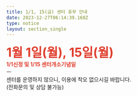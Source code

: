 ```yaml
---
title: 1/1, 15(금) 센터 휴무 안내
date: 2023-12-27T06:14:39.168Z
type: notice
layout: section_single
---
```

<p><span style="font-size: 24pt;"><strong><span style="color: #e03e2d;">1월 1일(월), 15일(월)</span></strong></span><br /><strong><span style="color: #e03e2d;">1/1신정 및 1/15 센터개소기념일</span></strong><br />ㅡ<br />센터를 운영하지 않으니, 이용에 착오 없으시길 바랍니다.<br />(전화문의 및 상담 불가능)</p>
<p>&nbsp;</p>